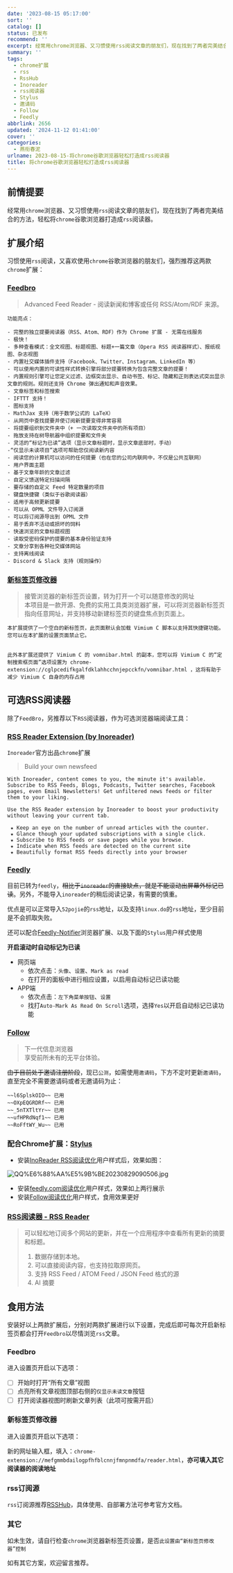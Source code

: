 ```yaml
---
date: '2023-08-15 05:17:00'
sort: ''
catalog: []
status: 已发布
recommend: ''
excerpt: 经常用chrome浏览器、又习惯使用rss阅读文章的朋友们，现在找到了两者完美结合的方法，轻松将chrome谷歌浏览器打造成rss阅读器。
summary: ''
tags:
  - chrome扩展
  - rss
  - RssHub
  - Inoreader
  - rss阅读器
  - Stylus
  - 邀请码
  - Follow
  - Feedly
abbrlink: 2656
updated: '2024-11-12 01:41:00'
cover: ''
categories:
  - 燕衔春泥
urlname: 2023-08-15-将chrome谷歌浏览器轻松打造成rss阅读器
title: 将chrome谷歌浏览器轻松打造成rss阅读器
---
```


## 前情提要


经常用`chrome`浏览器、又习惯使用`rss`阅读文章的朋友们，现在找到了两者完美结合的方法，轻松将`chrome`谷歌浏览器打造成`rss`阅读器。


## 扩展介绍


习惯使用`rss`阅读，又喜欢使用`chrome`谷歌浏览器的朋友们，强烈推荐这两款`chrome`扩展：


### [**Feedbro**](https://chrome.google.com/webstore/detail/feedbro/mefgmmbdailogpfhfblcnnjfmnpnmdfa?hl=zh-CN)


> Advanced Feed Reader - 阅读新闻和博客或任何 RSS/Atom/RDF 来源。


> 


	功能亮点：

	- 完整的独立提要阅读器（RSS、Atom、RDF）作为 Chrome 扩展 - 无需在线服务
	- 极快！
	- 多种查看模式：全文视图、标题视图、标题+一篇文章（Opera RSS 阅读器样式）、报纸视图、杂志视图
	- 内置社交媒体插件支持（Facebook、Twitter、Instagram、LinkedIn 等）
	- 可以使用内置的可读性样式转换引擎将部分提要转换为包含完整文章的提要！
	- 内置规则引擎可让您定义过滤、边框突出显示、自动书签、标记、隐藏和正则表达式突出显示文章的规则。规则还支持 Chrome 弹出通知和声音效果。
	- 文章标签和标签搜索
	- IFTTT 支持！
	- 图标支持
	- MathJax 支持（用于数学公式的 LaTeX）
	- 从网页中查找提要并使订阅新提要变得非常容易
	- 将提要组织到文件夹中（+ 一次读取文件夹中的所有项目）
	- 拖放支持在树导航器中组织提要和文件夹
	- 灵活的“标记为已读”选项（显示文章标题时，显示文章底部时，手动）
	-“仅显示未读项目”选项可帮助您仅阅读新内容
	- 阅读您的计算机可以访问的任何提要（也在您的公司内联网中，不仅是公共互联网）
	- 用户界面主题
	- 基于文章年龄的文章过滤
	- 自定义馈送特定扫描间隔
	- 要存储的自定义 Feed 特定数量的项目
	- 键盘快捷键（类似于谷歌阅读器）
	- 适用于高频更新提要
	- 可以从 OPML 文件导入订阅源
	- 可以将订阅源导出到 OPML 文件
	- 易于丢弃不活动或损坏的饲料
	- 快速浏览的文章标题视图
	- 读取受密码保护的提要的基本身份验证支持
	- 文章分享到各种社交媒体网站
	- 支持离线阅读
	- Discord & Slack 支持（规则操作）

### [**新标签页修改器**](https://chrome.google.com/webstore/detail/newtab-adapter/cglpcedifkgalfdklahhcchnjepcckfn/related?hl=zh-CN)


> 接管浏览器的新标签页设置，转为打开一个可以随意修改的网址  
> 本项目是一款开源、免费的实用工具类浏览器扩展，可以将浏览器新标签页指向任意网址，并支持移动新建标签页的键盘焦点到页面上。


	本扩展提供了一个空白的新标签页，此页面默认会加载 Vimium C 脚本以支持其快捷键功能。您可以在本扩展的设置页面禁止它。


	此外本扩展还提供了 Vimium C 的 vomnibar.html 的副本，您可以将 Vimium C 的“定制搜索框页面”选项设置为 chrome-extension://cglpcedifkgalfdklahhcchnjepcckfn/vomnibar.html ，这将有助于减少 Vimium C 自身的内存占用


## 可选RSS阅读器


除了`FeedBro`，另推荐以下`RSS`阅读器，作为可选浏览器端阅读工具：


### [**RSS Reader Extension (by Inoreader)**](https://chrome.google.com/webstore/detail/rss-reader-extension-by-i/kfimphpokifbjgmjflanmfeppcjimgah)


`Inoreader`官方出品`chrome`扩展


> Build your own newsfeed


	With Inoreader, content comes to you, the minute it's available. Subscribe to RSS Feeds, Blogs, Podcasts, Twitter searches, Facebook pages, even Email Newsletters! Get unfiltered news feeds or filter them to your liking.
	
	Use the RSS Reader extension by Inoreader to boost your productivity without leaving your current tab.
	
	 ★ Keep an eye on the number of unread articles with the counter.
	 ★ Glance though your updated subscriptions with a single click.
	 ★ Subscribe to RSS feeds or save pages while you browse.
	 ★ Indicate when RSS feeds are detected on the current site
	 ★ Beautifully format RSS feeds directly into your browser


### [Feedly](https://feedly.com/)


目前已转为`feedly`，~~相比于~~~~`inoreader`~~~~的直接缺点，就是不能滚动出屏幕外标记已读~~。另外，不能导入`inoreader`的稍后阅读记录，有需要的慎重。


优点是可以正常导入`52pojie`的`rss`地址，以及支持`linux.do`的`rss`地址，至少目前是不会抓取失败。


还可以配合[Feedly-Notifier](https://olsh.me/Feedly-Notifier/)浏览器扩展、以及下面的`Stylus`用户样式使用


**开启滚动时自动标记为已读**

- 网页端
	- 依次点击：`头像`、`设置`、`Mark as read`
	- 在打开的面板中进行相应设置，以启用自动标记已读功能
- APP端
	- 依次点击：`左下角菜单按钮`、`设置`
	- 找打`Auto-Mark As Read On Scroll`选项，选择`Yes`以开启自动标记已读功能

### [Follow](https://follow.is/)


> 下一代信息浏览器  
> 享受前所未有的无平台体验。


~~由于目前处于邀请注册阶段~~，现已`公测`，如需使用`邀请码`，下方不定时更新`邀请码`，直至完全不需要邀请码或者无邀请码为止：


```text
~~l6SplskOIO~~ 已用
~~OXpEQGRDRf~~ 已用
~~_5nTXTltYr~~ 已用
~~ufHPRdNqf1~~ 已用
~~RoFftWY_Wu~~ 已用
```


### 配合Chrome扩展：[Stylus](https://chrome.google.com/webstore/detail/stylus/clngdbkpkpeebahjckkjfobafhncgmne)

- 安装[InoReader RSS阅读优化](https://userstyles.world/style/11774/inoreader-rss)用户样式后，效果如图：

![QQ%E6%88%AA%E5%9B%BE20230829090506.jpg](https://image.bmqy.net/upload/QQ%E6%88%AA%E5%9B%BE20230829090506.jpg)

- 安装[feedly.com阅读优化](https://userstyles.world/style/16741/feedly-com)用户样式，效果如上两行展示
- 安装[Follow阅读优化](https://userstyles.world/style/18535/follow)用户样式，食用效果更好

### [**RSS阅读器 - RSS Reader**](https://chrome.google.com/webstore/detail/rss-reader/bfdoopgbjcacghflbbdikollnphobemo)


> 可以轻松地订阅多个网站的更新，并在一个应用程序中查看所有更新的摘要和标题。  
>   
> 1. 数据存储到本地。  
> 2. 可以直接阅读内容，也支持拉取原网页。  
> 3. 支持 RSS Feed / ATOM Feed / JSON Feed 格式的源  
> 4. AI 摘要


## 食用方法


安装好以上两款扩展后，分别对两款扩展进行以下设置，完成后即可每次开启新标签页都会打开`Feedbro`以尽情浏览`rss`文章。


### **Feedbro**


进入设置页开启以下选项：

- [ ] 开始时打开“所有文章”视图
- [ ] 点亮所有文章视图顶部右侧的`仅显示未读文章`按钮
- [ ] 打开阅读器视图时刷新文章列表（此项可按需开启）

### **新标签页修改器**


进入设置页开启以下选项：


新的网址输入框，填入：`chrome-extension://mefgmmbdailogpfhfblcnnjfmnpnmdfa/reader.html`，**亦可填入其它阅读器的阅读地址**


### rss订阅源


`rss`订阅源推荐[RSSHub](https://github.com/DIYgod/RSSHub)，具体使用、自部署方法可参考官方文档。


### 其它


如未生效，请自行检查`chrome`浏览器新标签页设置，是否`此设置由“新标签页修改器”控制`


如有其它方案，欢迎留言推荐。

